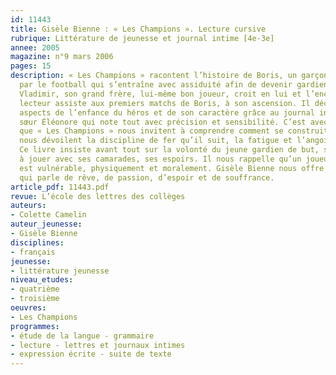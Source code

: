 ```yaml
---
id: 11443
title: Gisèle Bienne : « Les Champions ». Lecture cursive
rubrique: Littérature de jeunesse et journal intime [4e-3e]
annee: 2005
magazine: n°9 mars 2006
pages: 15
description: « Les Champions » racontent l’histoire de Boris, un garçon passionné
  par le football qui s’entraîne avec assiduité afin de devenir gardien de but professionnel.
  Vladimir, son grand frère, lui-même bon joueur, croit en lui et l’encourage. Le
  lecteur assiste aux premiers matchs de Boris, à son ascension. Il découvre certains
  aspects de l’enfance du héros et de son caractère grâce au journal intime de sa
  sœur Éléonore qui note tout avec précision et sensibilité. C’est avec tendresse
  que « Les Champions » nous invitent à comprendre comment se construit un champion,
  nous dévoilent la discipline de fer qu’il suit, la fatigue et l’angoisse qu’il endure.
  Ce livre insiste avant tout sur la volonté du jeune gardien de but, son plaisir
  à jouer avec ses camarades, ses espoirs. Il nous rappelle qu’un joueur professionnel
  est vulnérable, physiquement et moralement. Gisèle Bienne nous offre un roman initiatique
  qui parle de rêve, de passion, d’espoir et de souffrance.
article_pdf: 11443.pdf
revue: L’école des lettres des collèges
auteurs:
- Colette Camelin
auteur_jeunesse:
- Gisèle Bienne
disciplines:
- français
jeunesse:
- littérature jeunesse
niveau_etudes:
- quatrième
- troisième
oeuvres:
- Les Champions
programmes:
- étude de la langue - grammaire
- lecture - lettres et journaux intimes
- expression écrite - suite de texte
---
```

